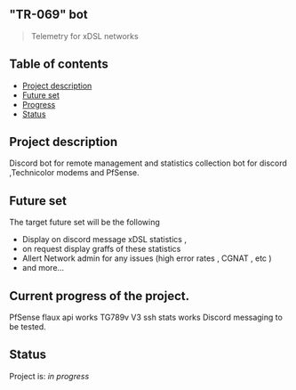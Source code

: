 ## "TR-069" bot 
>Telemetry for xDSL networks 



## Table of contents
* [Project description](#Project-description)
* [Future set ](#Future-set)
* [Progress ](#current-progress-of-the-project.)
* [Status](#Status)


## Project description 
Discord bot for remote management and statistics collection bot for discord ,Technicolor modems and PfSense.


## Future set 
The target future set will be the following 
* Display on discord message xDSL statistics , 
* on request display graffs of these statistics
* Allert Network admin for any issues (high error rates , CGNAT , etc ) 
* and more...


## Current progress of the project. 
PfSense flaux api works 
TG789v V3 ssh stats works 
Discord messaging to be tested. 


## Status
Project is: _in progress_
